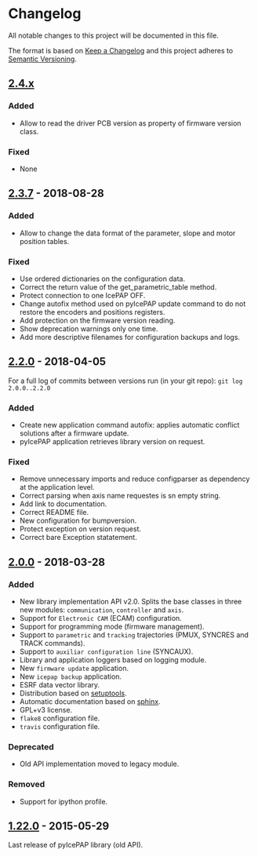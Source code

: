 # Changelog
All notable changes to this project will be documented in this file.

The format is based on [Keep a Changelog](http://keepachangelog.com/en/1.0.0/)
and this project adheres to [Semantic Versioning](http://semver.org/spec/v2.0.0.html).

<!--## [Unreleased] -->
<!--### Added -->

## [2.4.x] 

### Added
- Allow to read the driver PCB version as property of firmware version class.

### Fixed
- None

## [2.3.7] - 2018-08-28

### Added
- Allow to change the data format of the parameter, slope and motor position
 tables.

### Fixed
- Use ordered dictionaries on the configuration data. 
- Correct the return value of the get_parametric_table method.  
- Protect connection to one IcePAP OFF.
- Change autofix method used on pyIcePAP update command to do not restore 
the encoders and positions registers.
- Add protection on the firmware version reading.
- Show deprecation warnings only one time. 
- Add more descriptive filenames for configuration backups and logs.

## [2.2.0] - 2018-04-05
For a full log of commits between versions run (in your git repo):
`git log 2.0.0..2.2.0`

### Added
- Create new application command autofix: applies automatic conflict solutions after a firmware update.
- pyIcePAP application retrieves library version on request.

### Fixed
- Remove unnecessary imports and reduce configparser as dependency at the application level.
- Correct parsing when axis name requestes is sn empty string.
- Add link to documentation.
- Correct README file.
- New configuration for bumpversion.
- Protect exception on version request.
- Correct bare Exception statatement.

## [2.0.0] - 2018-03-28

### Added
- New library implementation API v2.0. Splits the base classes in three new modules: `communication`, `controller` and `axis`.
- Support for `Electronic CAM` (ECAM) configuration.
- Support for programming mode (firmware management).
- Support to `parametric` and `tracking` trajectories (PMUX, SYNCRES and TRACK commands).
- Support to `auxiliar configuration line` (SYNCAUX).
- Library and application loggers based on logging module.
- New `firmware update` application.
- New `icepap backup` application.
- ESRF data vector library.
- Distribution based on [setuptools](https://setuptools.readthedocs.io/en/latest/#).
- Automatic documentation based on [sphinx](http://www.sphinx-doc.org/en/1.5.1/index.html).
- GPL+v3 license.
- `flake8` configuration file.
- `travis` configuration file.

### Deprecated
- Old API implementation moved to legacy module.

### Removed
- Support for ipython profile.

## [1.22.0] - 2015-05-29
Last release of pyIcePAP library (old API).

[keepachangelog.com]: http://keepachangelog.com
[Unreleased]: https://github.com/ALBA-Synchrotron/pyIcePAP/compare/2.3.2...HEAD
[2.4.x]: https://github.com/ALBA-Synchrotron/pyIcePAP/compare/2.3.7...HEAD
[2.3.7]: https://github.com/ALBA-Synchrotron/pyIcePAP/compare/2.2.0...2.3.7
[2.2.0]: https://github.com/ALBA-Synchrotron/pyIcePAP/compare/2.0.0...2.2.0
[2.0.0]: https://github.com/ALBA-Synchrotron/pyIcePAP/compare/1.22.0...2.0.0
[1.22.0]: https://github.com/ALBA-Synchrotron/pyIcePAP/tree/1.22.0

